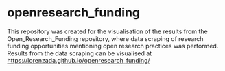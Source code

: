 # openresearch_funding
This repository was created for the visualisation of the results from the Open_Research_Funding repository, where data scraping of research funding opportunities mentioning open research practices was performed. 
Results from the data scraping can be visualised at https://lorenzada.github.io/openresearch_funding/
